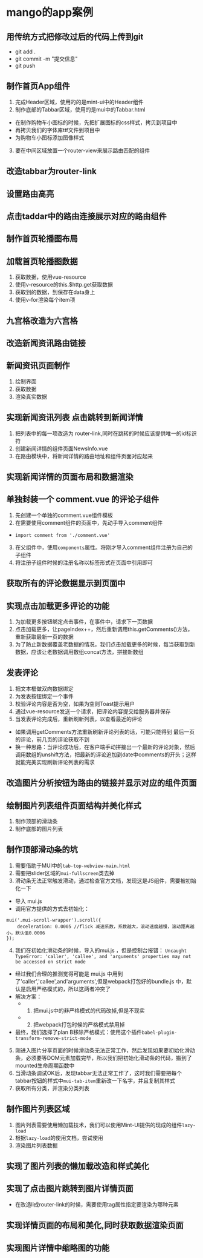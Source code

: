 # mango的app案例

## 用传统方式把修改过后的代码上传到git
- git add .
- git commit -m "提交信息"
- git push 

## 制作首页App组件
1. 完成Header区域，使用的的是mint-ui中的Header组件
2. 制作底部的Tabbar区域，使用的是mui中的Tabbar.html
  + 在制作购物车小图标的时候，先把扩展图标的css样式，拷贝到项目中
  + 再拷贝我们的字体库ttf文件到项目中
  + 为购物车小图标添加图像样式
3. 要在中间区域放置一个router-view来展示路由匹配的组件

## 改造tabbar为router-link

## 设置路由高亮

## 点击taddar中的路由连接展示对应的路由组件

## 制作首页轮播图布局

## 加载首页轮播图数据
1. 获取数据，使用vue-resource
2. 使用v-resource的this.$http.get获取数据
3. 获取到的数据，到保存在data身上
4. 使用v-for渲染每个item项

## 九宫格改造为六宫格

## 改造新闻资讯路由链接

## 新闻资讯页面制作
1. 绘制界面
2. 获取数据
3. 渲染真实数据

## 实现新闻资讯列表 点击跳转到新闻详情
1. 把列表中的每一项改造为 router-link,同时在跳转的时候应该提供唯一的id标识符
2. 创建新闻详情的组件页面NewsInfo.vue
3. 在路由模块中，将新闻详情的路由地址和组件页面对应起来

## 实现新闻详情的页面布局和数据渲染

## 单独封装一个 comment.vue 的评论子组件
1. 先创建一个单独的comment.vue组件模板
2. 在需要使用comment组件的页面中，先动手导入comment组件
  + `import comment from './comment.vue'`
3. 在父组件中，使用`components`属性。将刚才导入comment组件注册为自己的子组件
4. 将注册子组件时候的注册名称以标签形式在页面中引用即可

## 获取所有的评论数据显示到页面中

## 实现点击加载更多评论的功能
1. 为加载更多按钮绑定点击事件，在事件中，请求下一页数据
2. 点击加载更多，让pageIndex++，然后重新调用this.getComments()方法，重新获取最新一页的数据
3. 为了防止新数据覆盖老数据的情况，我们点击加载更多的时候，每当获取到新数据，应该让老数据调用数组concat方法，拼接新数组

## 发表评论
1. 把文本框做双向数据绑定
2. 为发表按钮绑定一个事件
3. 校验评论内容是否为空，如果为空则Toast提示用户
4. 通过vue-resource发送一个请求，把评论内容提交给服务器并保存
5. 当发表评论完成后，重新刷新列表，以查看最近的评论
  + 如果调用getComments方法重新刷新评论列表的话，可能只能得到 最后一页的评论，前几页的评论获取不到
  + 换一种思路：当评论成功后，在客户端手动拼接出一个最新的评论对象，然后调用数组的unshift方法，把最新的评论追加到date中comments的开头；这样就能完美实现刷新评论列表的需求

## 改造图片分析按钮为路由的链接并显示对应的组件页面

## 绘制图片列表组件页面结构并美化样式
1. 制作顶部的滑动条
2. 制作底部的图片列表

## 制作顶部滑动条的坑
1. 需要借助于MUI中的`tab-top-webview-main.html`
2. 需要把slider区域的`mui-fullscreen`类去掉
3. 滑动条无法正常触发滑动，通过检查官方文档，发现这是JS组件，需要被初始化一下
  + 导入 mui.js
  + 调用官方提供的方式去初始化：
  ```
  mui('.mui-scroll-wrapper').scroll({
	  deceleration: 0.0005 //flick 减速系数，系数越大，滚动速度越慢，滚动距离越小，默认值0.0006
  });
  ```
4. 我们在初始化滑动条的时候，导入的mui.js ，但是控制台报错： `Uncaught TypeError: 'caller', 'callee', and 'arguments' properties may not be accessed on strict mode`
  + 经过我们合理的推测觉得可能是 mui.js 中用到了'caller','callee',and'arguments',但是webpack打包好的bundle.js 中，默认是启用严格模式的，所以这两者冲突了
  + 解决方案： 
    - 1. 把mui.js中的非严格模式的代码改掉,但是不现实
    - 2. 把webpack打包时候的严格模式禁用掉
  + 最终，我们选择了plan B移除严格模式：使用这个插件`babel-plugin-transform-remove-strict-mode`
5. 刚进入图片分享页面的时候滑动条无法正常工作，然后发现如果要初始化滑动条，必须要等DOM元素加载完毕，所以我们把初始化滑动条的代码，搬到了mounted生命周期函数中
6. 当滑动条调试OK后，发现tabbar无法正常工作了，这时我们需要把每个tabbar按钮的样式中`mui-tab-item`重新改一下名字，并且复制其样式
7. 获取所有分类，并渲染分类列表

## 制作图片列表区域
1. 图片列表需要使用懒加载技术，我们可以使用Mint-UI提供的现成的组件`lazy-load`
2. 根据`lazy-load`的使用文档，尝试使用
3. 渲染图片列表数据

## 实现了图片列表的懒加载改造和样式美化

## 实现了点击图片跳转到图片详情页面
  + 在改造li成router-link的时候，需要使用tag属性指定要渲染为哪种元素

## 实现详情页面的布局和美化,同时获取数据渲染页面

## 实现图片详情中缩略图的功能
